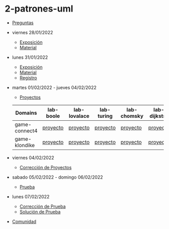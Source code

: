 # 2-patrones-uml

- [Preguntas](https://escuela.it/masters/master-programacion-diseno-software/estudiantes/patrones-y-uml)
- viernes 28/01/2022
  - [Exposición](https://escuela.it/masters/master-programacion-diseno-software/estudiantes/fundamentos-git)
  - [Material](https://github.com/USantaTecla-0-general/3-publicaciones/tree/master/USantaTecla/1-fundamentos/1-patrones)
- lunes 31/01/2022
  - [Exposición](https://escuela.it/masters/master-programacion-diseno-software/estudiantes/patrones-y-uml)
  - [Material](https://github.com/USantaTecla-0-general/3-publicaciones/tree/master/USantaTecla/tech-uml)
  - [Registro](https://forms.gle/ZyqnArPTTyC8kd1f8)
- martes 01/02/2022 - jueves 04/02/2022
   - [Proyectos](https://docs.google.com/spreadsheets/d/1lu233Csy6gqZ_yA9GLpfLsDPBaEscGsOCkjfG0Us-ws/edit#gid=0)

  |Domains|lab-boole|lab-lovalace|lab-turing|lab-chomsky|lab-dijkstra|cafeteria|
  |-------|---------|------------|----------|-----------|--------------|--------------|
  | game-connect4 |[proyecto](https://github.com/USantaTecla-ed-mpds/lab-boole/tree/master/tech-uml/game-connect4) |[proyecto](https://github.com/USantaTecla-ed-mpds/lab-lovalace/tree/master/tech-uml/game-connect4) | [proyecto](https://github.com/USantaTecla-ed-mpds/lab-turing/tree/master/tech-uml/game-connect4)|[proyecto](https://github.com/USantaTecla-ed-mpds/lab-chomsky/tree/master/tech-uml/game-connect4) |[proyecto](https://github.com/USantaTecla-ed-mpds/lab-dijkstra/tree/master/tech-uml/game-connect4) |[Crítica](https://github.com/USantaTecla-ed-mpds/cafeteria/tree/master/tech-uml/game-connect4) |
  | game-klondike |[proyecto](https://github.com/USantaTecla-ed-mpds/lab-boole/tree/master/tech-uml/game-klondike)    |[proyecto](https://github.com/USantaTecla-ed-mpds/lab-lovalace/tree/master/tech-uml/game-klondike)         |[proyecto](https://github.com/USantaTecla-ed-mpds/lab-turing/tree/master/tech-uml/game-klondike)           |[proyecto](https://github.com/USantaTecla-ed-mpds/lab-chomsky/tree/master/tech-uml/game-klondike)    |[proyecto](https://github.com/USantaTecla-ed-mpds/lab-dijkstra/tree/master/tech-uml/game-klondike)|[Crítica](https://github.com/USantaTecla-ed-mpds/cafeteria/tree/master/tech-uml/game-klondike) |
- viernes 04/02/2022
  - [Corrección de Proyectos](https://escuela.it/master-programacion-diseno-software)
- sabado 05/02/2022 - domingo 06/02/2022
  - [Prueba](https://forms.gle/FRaypUNSncDkZjh38)
- lunes 07/02/2022
  - [Corrección de Prueba](https://escuela.it/master-programacion-diseno-software)
  - [Solución de Prueba](https://docs.google.com/spreadsheets/d/1W4g6vsmKlgvw-D-JhlZkSNcrt7S0nDMesrHwCZT5zbM/edit?usp=sharing)
- [Comunidad](https://app.slack.com/client/T02S3KYD464/C02T626NV5L)

